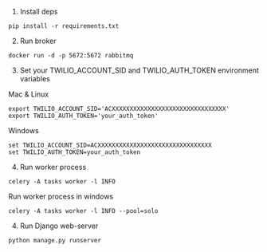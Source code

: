 1. Install deps
```
pip install -r requirements.txt
```
2.  Run broker
```
docker run -d -p 5672:5672 rabbitmq
```
3. Set your TWILIO_ACCOUNT_SID and TWILIO_AUTH_TOKEN  environment variables

Mac & Linux
```
export TWILIO_ACCOUNT_SID='ACXXXXXXXXXXXXXXXXXXXXXXXXXXXXXXXX'
export TWILIO_AUTH_TOKEN='your_auth_token'
```
Windows
```
set TWILIO_ACCOUNT_SID=ACXXXXXXXXXXXXXXXXXXXXXXXXXXXXXXXX
set TWILIO_AUTH_TOKEN=your_auth_token
```
4. Run worker process
```
celery -A tasks worker -l INFO 
```
Run worker process in windows
```
celery -A tasks worker -l INFO --pool=solo
```
4. Run Django web-server
```
python manage.py runserver
```